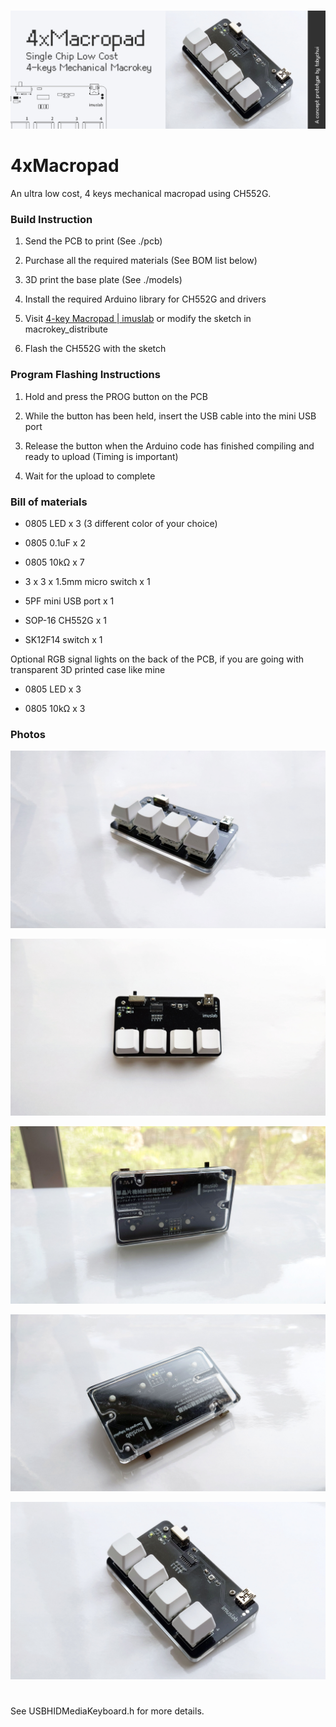 # 

![banner.png](assets/README/2c61cd6e25a1c5aa33b51a6b8e7f2697e3b40264.png)

# 4xMacropad

An ultra low cost, 4 keys mechanical macropad using CH552G.

### Build Instruction

1. Send the PCB to print (See ./pcb)

2. Purchase all the required materials (See BOM list below)

3. 3D print the base plate (See ./models)

4. Install the required Arduino library for CH552G and drivers

5. Visit [4-key Macropad | imuslab](https://tobychui.github.io/4xMacropad/) or modify the sketch in macrokey_distribute 

6. Flash the CH552G with the sketch

### Program Flashing Instructions

1. Hold and press the PROG button on the PCB

2. While the button has been held, insert the USB cable into the mini USB port

3. Release the button when the Arduino code has finished compiling and ready to upload (Timing is important)

4. Wait for the upload to complete

### Bill of materials

- 0805 LED x 3 (3 different color of your choice)

- 0805 0.1uF x 2

- 0805 10kΩ x 7

- 3 x 3 x 1.5mm micro switch x 1

- 5PF mini USB port  x 1

- SOP-16 CH552G  x 1

- SK12F14 switch x 1

Optional RGB signal lights on the back of the PCB, if you are going with transparent 3D printed case like mine

- 0805 LED x 3

- 0805 10kΩ x 3

### Photos

![](assets/README/43af543a7ac50a834bfc96ba4d93be66ecbb337d.jpg)

![2.jpg](assets/README/a4d5e28d42749ae11c158b5c14bc20c0a3b35414.jpg)

![3.jpg](assets/README/6d8fdce96264969024aa2d33490491861c6f4532.jpg)

![4.jpg](assets/README/acc367bac7c89ba875b97b241980443f5fb42fed.jpg)

![5.jpg](assets/README/cac13da9a705d5aaafdbc785b078de8267ab2664.jpg)

# 

See USBHIDMediaKeyboard.h for more details.
